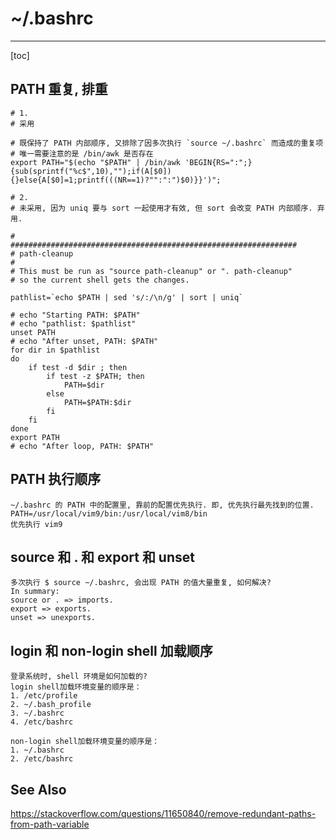 # ~/.bashrc

----

[toc]



## PATH 重复, 排重

```shell
# 1.
# 采用

# 既保持了 PATH 内部顺序, 又排除了因多次执行 `source ~/.bashrc` 而造成的重复项
# 唯一需要注意的是 /bin/awk 是否存在
export PATH="$(echo "$PATH" | /bin/awk 'BEGIN{RS=":";}{sub(sprintf("%c$",10),"");if(A[$0]){}else{A[$0]=1;printf(((NR==1)?"":":")$0)}}')";
```



```shell
# 2.
# 未采用, 因为 uniq 要与 sort 一起使用才有效, 但 sort 会改变 PATH 内部顺序. 弃用.

#
################################################################
# path-cleanup
#
# This must be run as "source path-cleanup" or ". path-cleanup"
# so the current shell gets the changes.

pathlist=`echo $PATH | sed 's/:/\n/g' | sort | uniq`

# echo "Starting PATH: $PATH"
# echo "pathlist: $pathlist"
unset PATH
# echo "After unset, PATH: $PATH"
for dir in $pathlist
do
    if test -d $dir ; then
        if test -z $PATH; then
            PATH=$dir
        else
            PATH=$PATH:$dir
        fi
    fi
done
export PATH
# echo "After loop, PATH: $PATH"
```



## PATH 执行顺序

```shell
~/.bashrc 的 PATH 中的配置里, 靠前的配置优先执行. 即, 优先执行最先找到的位置.
PATH=/usr/local/vim9/bin:/usr/local/vim8/bin
优先执行 vim9
```



## source 和 . 和 export 和 unset

```shell
多次执行 $ source ~/.bashrc, 会出现 PATH 的值大量重复, 如何解决?
In summary:
source or . => imports.
export => exports.
unset => unexports.
```



## login 和 non-login shell 加载顺序

```shell
登录系统时, shell 环境是如何加载的?
login shell加载环境变量的顺序是：
1. /etc/profile 
2. ~/.bash_profile
3. ~/.bashrc 
4. /etc/bashrc 

non-login shell加载环境变量的顺序是：
1. ~/.bashrc 
2. /etc/bashrc
```





## See Also

https://stackoverflow.com/questions/11650840/remove-redundant-paths-from-path-variable
